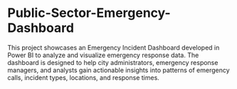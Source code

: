 # Public-Sector-Emergency-Dashboard
This project showcases an Emergency Incident Dashboard developed in Power BI to analyze and visualize emergency response data. The dashboard is designed to help city administrators, emergency response managers, and analysts gain actionable insights into patterns of emergency calls, incident types, locations, and response times.

